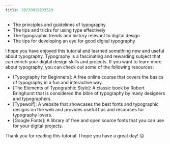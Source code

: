 ```yaml
---
title: 20230819233529 
---
```


- The principles and guidelines of typography
- The tips and tricks for using type effectively
- The typographic trends and history relevant to digital design
- The tips for developing an eye for good digital typography

I hope you have enjoyed this tutorial and learned something new and useful about typography. Typography is a fascinating and rewarding subject that can enrich your digital design skills and projects. If you want to learn more about typography, you can check out some of the following resources:

- [Typography for Beginners]: A free online course that covers the basics of typography in a fun and interactive way.
- [The Elements of Typographic Style]: A classic book by Robert Bringhurst that is considered the bible of typography by many designers and typographers.
- [Typewolf]: A website that showcases the best fonts and typographic designs on the web and provides useful tips and resources for typography lovers.
- [Google Fonts]: A library of free and open source fonts that you can use for your digital projects.

Thank you for reading this tutorial. I hope you have a great day! 😊